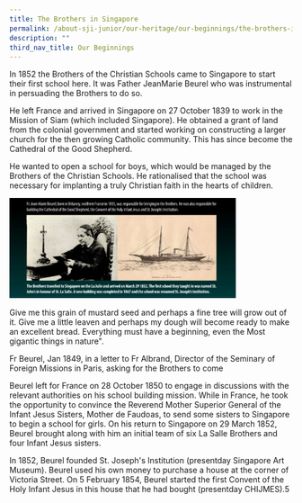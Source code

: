 ```yaml
---
title: The Brothers in Singapore
permalink: /about-sji-junior/our-heritage/our-beginnings/the-brothers-in-singapore/
description: ""
third_nav_title: Our Beginnings
---
```

<p>In 1852 the Brothers of the Christian Schools came to Singapore to start their first school here. It was Father Jean­Marie Beurel who was instrumental in persuading the Brothers to do so.</p>
<p>He left France and arrived in Singapore on 27 October 1839 to work in the Mission of Siam (which included Singapore). He obtained a grant of land from the colonial government and started working on constructing a larger church for the then growing Catholic community. This has since become the Cathedral of the Good Shepherd.</p>
<p>He wanted to open a school for boys, which would be managed by the Brothers of the Christian Schools. He rationalised that the school was necessary for implanting a truly Christian faith in the hearts of children.</p>
<img src="/images/brosinsg.jpg" style="width: 80%;">
<p>Give me this grain of mustard seed and perhaps a fine tree will grow out of it. Give me a little leaven and perhaps my dough will become ready to make an excellent bread. Everything must have a beginning, even the Most gigantic things in nature".</p>
<p>Fr Beurel, Jan 1849, in a letter to Fr Albrand, Director of the Seminary of Foreign Missions in Paris, asking for the Brothers to come</p>
<p>Beurel left for France on 28 October 1850 to engage in discussions with the relevant authorities on his school building mission. While in France, he took the opportunity to convince the Reverend Mother Superior General of the Infant Jesus Sisters, Mother de Faudoas, to send some sisters to Singapore to begin a school for girls. On his return to Singapore on 29 March 1852, Beurel brought along with him an initial team of six La Salle Brothers and four Infant Jesus sisters.</p>
<p>In 1852, Beurel founded St. Joseph's Institution (present­day Singapore Art Museum). Beurel used his own money to purchase a house at the corner of Victoria Street. On 5 February 1854, Beurel started the first Convent of the Holy Infant Jesus in this house that he had bought (present­day CHIJMES).5</p>